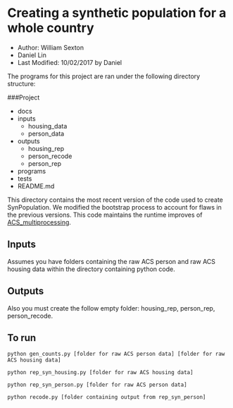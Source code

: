 # Creating a synthetic population for a whole country
- Author: William Sexton
- Daniel Lin
- Last Modified: 10/02/2017 by Daniel

The programs for this project are ran under the following directory structure:

###Project
- docs
- inputs
  - housing_data
  - person_data
- outputs
  - housing_rep
  - person_recode
  - person_rep
- programs
- tests
- README.md


This directory contains the most recent version of the code used to create SynPopulation. We modified the bootstrap process to account for flaws in the previous versions. This code maintains the runtime improves of [ACS_multiprocessing](/labordynamicsinstitute/SynUSpopulation/tree/ACS_multiprocess).

## Inputs
Assumes you have folders containing the raw ACS person and raw ACS housing data within the directory containing python code.

## Outputs

Also you must create the follow empty folder: housing_rep, person_rep, person_recode.

## To run
`python gen_counts.py [folder for raw ACS person data] [folder for raw ACS housing data]`

`python rep_syn_housing.py [folder for raw ACS housing data]`

`python rep_syn_person.py [folder for raw ACS person data]`

`python recode.py [folder containing output from rep_syn_person]`
